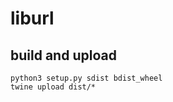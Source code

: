 
liburl
======

## build and upload

```
python3 setup.py sdist bdist_wheel
twine upload dist/*
```
